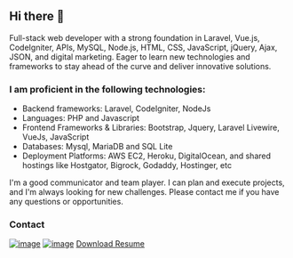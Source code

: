 ## Hi there 👋

Full-stack web developer with a strong foundation in Laravel, Vue.js, CodeIgniter, APIs, MySQL, Node.js, HTML, CSS, JavaScript, jQuery, Ajax, JSON, and digital marketing. Eager to learn new technologies and frameworks to stay ahead of the curve and deliver innovative solutions.


### I am proficient in the following technologies: 

- Backend frameworks: Laravel, CodeIgniter, NodeJs
- Languages: PHP and Javascript
- Frontend Frameworks & Libraries: Bootstrap, Jquery, Laravel Livewire, VueJs, JavaScript 
- Databases: Mysql, MariaDB and SQL Lite
- Deployment Platforms: AWS EC2, Heroku, DigitalOcean, and shared hostings like Hostgator, Bigrock, Godaddy, Hostinger, etc

I'm a good communicator and team player. I can plan and execute projects, and I'm always looking for new challenges. Please contact me if you have any questions or opportunities.

### Contact
[![image](https://img.shields.io/badge/LinkedIn-0077B5?style=for-the-badge&logo=linkedin&logoColor=white)](https://www.linkedin.com/in/cr-sanjay-singh/)
[![image](https://img.shields.io/badge/Gmail-D14836?style=for-the-badge&logo=gmail&logoColor=white)](mailto:sanjayhitm@gmail.com)
[Download Resume](https://docs.google.com/document/d/1lWg38vlO293lg3zjAw__Z7voRKvezzklSG5g45oFrO8/edit?usp=sharing"Resume")
<!--
**A3Brothers/A3Brothers** is a ✨ _special_ ✨ repository because its `README.md` (this file) appears on your GitHub profile.

Here are some ideas to get you started:

- 🔭 I’m currently working on ...
- 🌱 I’m currently learning ...
- 👯 I’m looking to collaborate on ...
- 🤔 I’m looking for help with ...
- 💬 Ask me about ...
- 📫 How to reach me: ...
- 😄 Pronouns: ...
- ⚡ Fun fact: ...
-->
